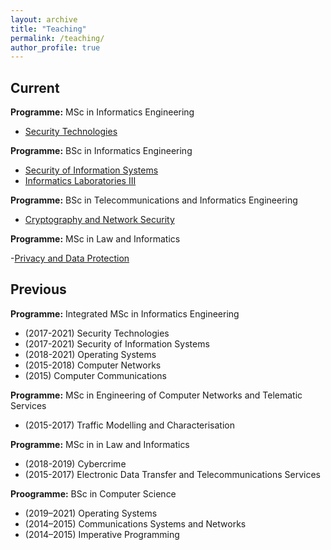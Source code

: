 ```yaml
---
layout: archive
title: "Teaching"
permalink: /teaching/
author_profile: true
---
```


## Current

**Programme:** MSc in Informatics Engineering
- [Security Technologies](https://www4.di.uminho.pt/~jno/sitedi/uc_ME78ME7800006556.html)

**Programme:** BSc in Informatics Engineering
- [Security of Information Systems](https://www4.di.uminho.pt/~jno/sitedi/uc_J306N3.html)
- [Informatics Laboratories III](https://www4.di.uminho.pt/~jno/sitedi/uc_J303N1.html)

**Programme:** BSc in Telecommunications and Informatics Engineering
- [Cryptography and Network Security](https://www.uminho.pt/EN/education/educational-offer/Cursos-Conferentes-a-Grau/_layouts/15/UMinho.PortalUM.UI/Pages/CatalogoCursoDetail.aspx?itemId=4706&catId=14)

**Programme:** MSc in Law and Informatics

-[Privacy and Data Protection](https://www.uminho.pt/EN/education/educational-offer/Cursos-Conferentes-a-Grau/_layouts/15/UMinho.PortalUM.UI/Pages/CatalogoCursoDetail.aspx?itemId=4523&catId=14)

## Previous

**Programme:** Integrated MSc in Informatics Engineering
- (2017-2021) Security Technologies
- (2017-2021) Security of Information Systems
- (2018-2021) Operating Systems
- (2015-2018) Computer Networks
- (2015) Computer Communications

**Programme:** MSc in Engineering of Computer Networks and Telematic Services
- (2015-2017) Traffic Modelling and Characterisation

**Programme:** MSc in in Law and Informatics
- (2018-2019) Cybercrime
- (2015-2017) Electronic Data Transfer and Telecommunications Services

**Proogramme:** BSc in Computer Science
- (2019–2021) Operating Systems
- (2014–2015) Communications Systems and Networks
- (2014–2015) Imperative Programming